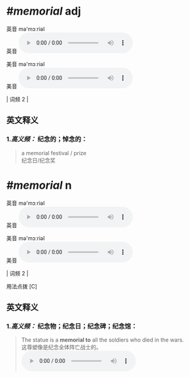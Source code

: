 # ***\#memorial*** adj
英音 mə'mɔːriəl  
英音
<audio src="./media/memorial-B.aac" controls="controls"></audio>

美音 mə'mɔːriəl  
美音
<audio src="./media/memorial.aac" controls="controls"></audio>



| 词频 2 |  

英文释义
---
### 1.*高义频：* **纪念的；悼念的：**  

 > a memorial festival / prize  
 > 纪念日/纪念奖    


# ***\#memorial*** n
英音 mə'mɔːriəl  
英音
<audio src="./media/memorial-B.aac" controls="controls"></audio>

美音 mə'mɔːriəl  
美音
<audio src="./media/memorial.aac" controls="controls"></audio>



| 词频 2 |  

用法点拨  [C]

英文释义
---
### 1.*高义频：* **纪念物；纪念日；纪念碑；纪念馆：**  

 > The statue is a **memorial to** all the soldiers who died in the wars.   
 > 这尊塑像是纪念全体阵亡战士的。    
<audio src="./media/memorial-1.aac" controls="controls"></audio>


